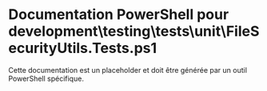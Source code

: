 # Documentation PowerShell pour development\testing\tests\unit\FileSecurityUtils.Tests.ps1

Cette documentation est un placeholder et doit être générée par un outil PowerShell spécifique.

